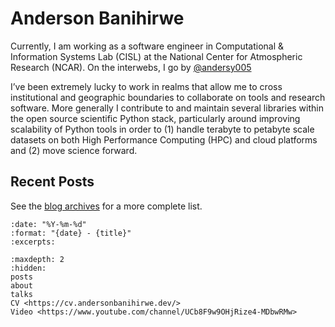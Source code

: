 # Anderson Banihirwe

Currently, I am working as a software engineer in Computational & Information Systems Lab (CISL) at the National Center for Atmospheric Research (NCAR). On the interwebs, I go by [@andersy005](https://github.com/andersy005)

I’ve been extremely lucky to work in realms that allow me to cross institutional and geographic boundaries to collaborate on tools and research software. More generally I contribute to and maintain several libraries within the open source scientific Python stack, particularly around improving scalability of Python tools in order to (1) handle terabyte to petabyte scale datasets on both High Performance Computing (HPC) and cloud platforms and (2) move science forward.

## Recent Posts

See the [blog archives](posts) for a more complete list.

```{postlist}
:date: "%Y-%m-%d"
:format: "{date} - {title}"
:excerpts:
```

```{toctree}
:maxdepth: 2
:hidden:
posts
about
talks
CV <https://cv.andersonbanihirwe.dev/>
Video <https://www.youtube.com/channel/UCb8F9w9OHjRize4-MDbwRMw>
```
